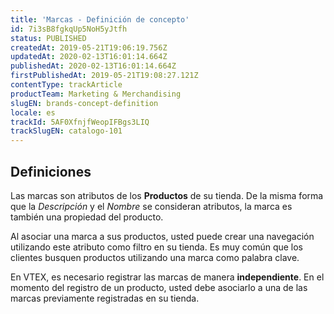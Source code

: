 ```yaml
---
title: 'Marcas - Definición de concepto'
id: 7i3sB8fgkqUp5NoH5yJtfh
status: PUBLISHED
createdAt: 2019-05-21T19:06:19.756Z
updatedAt: 2020-02-13T16:01:14.664Z
publishedAt: 2020-02-13T16:01:14.664Z
firstPublishedAt: 2019-05-21T19:08:27.121Z
contentType: trackArticle
productTeam: Marketing & Merchandising
slugEN: brands-concept-definition
locale: es
trackId: 5AF0XfnjfWeopIFBgs3LIQ
trackSlugEN: catalogo-101
---
```


## Definiciones

Las marcas son atributos de los **Productos** de su tienda. De la misma forma que la *Descripción* y el *Nombre* se consideran atributos, la marca es también una propiedad del producto.

Al asociar una marca a sus productos, usted puede crear una navegación utilizando este atributo como filtro en su tienda. Es muy común que los clientes busquen productos utilizando una marca como palabra clave.

En VTEX, es necesario registrar las marcas de manera **independiente**. En el momento del registro de un producto, usted debe asociarlo a una de las marcas previamente registradas en su tienda.
